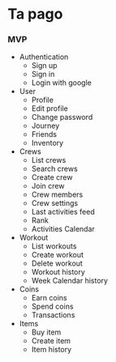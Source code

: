 # Ta pago

### MVP

- Authentication
  - Sign up
  - Sign in
  - Login with google
- User
  - Profile
  - Edit profile
  - Change password
  - Journey
  - Friends
  - Inventory
- Crews
  - List crews
  - Search crews
  - Create crew
  - Join crew
  - Crew members
  - Crew settings
  - Last activities feed
  - Rank
  - Activities Calendar
- Workout
  - List workouts
  - Create workout
  - Delete workout
  - Workout history
  - Week Calendar history
- Coins
  - Earn coins
  - Spend coins
  - Transactions
- Items
  - Buy item
  - Create item
  - Item history
  